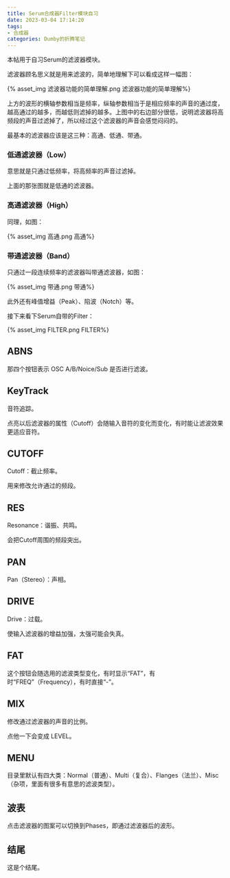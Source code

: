 ```yaml
---
title: Serum合成器Filter模块自习
date: 2023-03-04 17:14:20
tags:
- 合成器
categories: Dumby的折腾笔记
---
```


本帖用于自习Serum的滤波器模块。

<!--more-->

滤波器顾名思义就是用来滤波的，简单地理解下可以看成这样一幅图：

{% asset_img 滤波器功能的简单理解.png 滤波器功能的简单理解%}

上方的波形的横轴参数相当是频率，纵轴参数相当于是相应频率的声音的通过度，越高通过的越多，而越低则滤掉的越多。上图中的右边部分很低，说明滤波器将高频段的声音过滤掉了，所以经过这个滤波器的声音会感觉闷闷的。

最基本的滤波器应该是这三种：高通、低通、带通。

### 低通滤波器（Low）

意思就是只通过低频率，将高频率的声音过滤掉。

上面的那张图就是低通的滤波器。

### 高通滤波器（High）

同理，如图：

{% asset_img 高通.png 高通%}

### 带通滤波器（Band）

只通过一段连续频率的滤波器叫带通滤波器，如图：

{% asset_img 带通.png 带通%}

此外还有峰值增益（Peak）、陷波（Notch）等。

接下来看下Serum自带的Filter：

{% asset_img FILTER.png FILTER%}

## ABNS

那四个按钮表示 OSC A/B/Noice/Sub 是否进行滤波。

## KeyTrack

音符追踪。

点亮以后滤波器的属性（Cutoff）会随输入音符的变化而变化，有时能让滤波效果更适应音符。

## CUTOFF

Cutoff：截止频率。

用来修改允许通过的频段。

## RES

Resonance：谐振、共鸣。

会把Cutoff周围的频段突出。

## PAN

Pan（Stereo）：声相。

## DRIVE

Drive：过载。

使输入滤波器的增益加强，太强可能会失真。

## FAT

这个按钮会随选用的滤波类型变化，有时显示“FAT”，有时“FREQ”（Frequency），有时直接“-”。

## MIX

修改通过滤波器的声音的比例。

点他一下会变成 LEVEL。

## MENU

目录里默认有四大类：Normal（普通）、Multi（复合）、Flanges（法兰）、Misc（杂项，里面有很多有意思的滤波类型）。

## 波表

点击滤波器的图案可以切换到Phases，即通过滤波器后的波形。

## 结尾

这是个结尾。